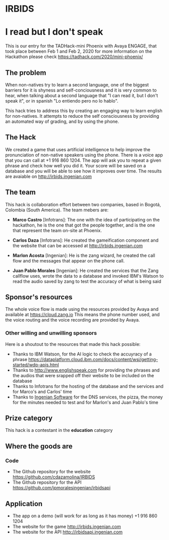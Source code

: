 # IRBIDS
# I read but I don't speak

This is our entry for the TADHack-mini Phoenix with Avaya ENGAGE, that took place between Feb 1 and Feb 2, 2020 for more information on the Hackathon please check https://tadhack.com/2020/mini-phoenix/

## The problem

When non-natives try to learn a second language, one of the biggest barriers for it is shyness and self-conciousness and it is very common 
to hear, when talking about a second language that "I can read it, but I don't speak it", or in spanish "Lo entiendo pero no lo hablo".

This hack tries to address this by creating an engaging way to learn english for non-natives. It attempts to reduce the self consciousness by providing an automated way of grading, and by using the phone. 

## The Hack

We created a game that uses artificial intelligence to help improve the pronunciation of non-native speakers using the phone. 
There is a voice app that you can call at +1 916 860 1204. The app will ask you to repeat a given phrase and check how well you did it. Your score will be saved on a database and you will be able to see how it improves over time. The results are avaiable on http://irbids.ingenian.com

## The team

This hack is collaboration effort between two companies, based in Bogotá, Colombia (South America). 
The team mebers are: 

 * **Marco Castro** [Infotrans]: The one with the idea of participating on the hackathon, he is the one that got the people together, and is the one that represent the team on-site at Phoenix.
 
 * **Carlos Daza** [Infotrans]: He created the gameification component and the website that can be accessed at http://irbids.ingenian.com

 * **Marlon Acosta** [Ingenian]: He is the zang wizard, he created the call flow and the messages that appear on the phone call. 

 * **Juan Pablo Morales** [Ingenian]: He created the services that the Zang callflow uses, wrote the data to a database and invoked IBM's Watson to read the audio saved by zang to test the accuracy of what is being said

## Sponsor's resources

The whole voice flow is made using the resources provided by Avaya and available at https://cloud.zang.io This means the phone number used, and the voice routing and the voice recording are provided by Avaya.

### Other willing and unwilling sponsors

Here is a shoutout to the resources that made this hack possible: 

 * Thanks to IBM Watson, for the AI logic to check the accuyracy of a phrase https://dataplatform.cloud.ibm.com/docs/content/wsj/getting-started/wdp-apis.html
 * Thanks to http://www.englishspeak.com for providing the phrases and the audios that were srapped off their website to be included on the database
 * Thanks to Infotrans for the hosting of the database and the services and for Marco's and Carlos' time
 * Thanks to [Ingenian Software](https://www.ingenian.com) for the DNS services, the pizza, the money for the minutes needed to test and for Marlon's and Juan Pablo's time
 
## Prize category

This hack is a contestant in the **education** category

## Where the goods are

### Code
* The Github repository for the website https://github.com/cdazamolina/IRBIDS
* The Github repository for the API https://github.com/jpmoralesingenian/irbidsapi

## Application
* The app on a demo (will work for as long as it has money) +1 916 860 1204
* The website for the game http://irbids.ingenian.com
* The website for the API http://irbidsapi.ingenian.com
